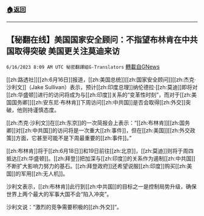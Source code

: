 ###  [:house:返回](README.md)
---


## 【秘翻在线】美国国家安全顾问：不指望布林肯在中共国取得突破 美国更关注莫迪来访
`6/16/2023 8:09 AM UTC 秘密翻譯組G-Translators` [轉載自GNews](https://gnews.org/articles/1388229)

[[zh:路透社]][[zh:6月16日]]报道，[[zh:美国总统]][[zh:国家安全顾问]][[zh:杰克·沙利文]]（Jake Sullivan）表示，预计[[zh:印度总理]]纳伦德拉·[[zh:莫迪]]即将对[[zh:华盛顿]]进行的访问将成为与[[zh:印度]]关系的“变革性时刻”，而对于[[zh:美国国务卿]][[zh:安东尼·布林肯]]下周访问[[zh:中共国]]是否会取得[[zh:外交]]突破，他则持谨慎态度。

[[zh:杰克·沙利文]]在[[zh:东京]]的一次简报会上表示：“[[zh:布林肯]][[zh:国务卿]]对[[zh:中共国]]的访问将是一次重大[[zh:事件]]，但在[[zh:美国]][[zh:外交政策]]方面，它甚至可能不是下周最重要的[[zh:事件]]。”

[[zh:布林肯]]将于[[zh:6月18日]]和19日前往[[zh:北京]]，[[zh:莫迪]]则将于周四抵达[[zh:华盛顿]]。[[zh:拜登]]把加深与[[zh:印度]]的关系作为遏制[[zh:中共国]]不断扩大影响力努力的基石。[[zh:拜登政府]]还希望说服[[zh:印度]]购买[[zh:美国]]的军用[[zh:无人机]]。

沙利文表示，[[zh:布林肯]]此行到[[zh:中共国]]的目标之一是控制局势升级，确保世界上两个最大的军事大国不会“陷入冲突”。

沙利文说：“激烈的竞争需要积极的[[zh:外交]]”。
